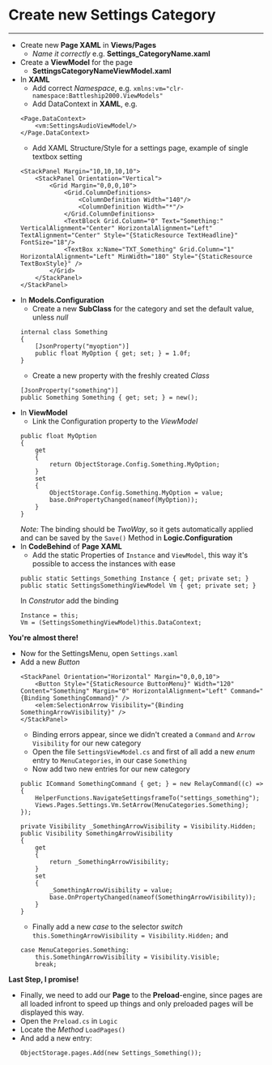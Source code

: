 ﻿# Create new Settings Category
---

- Create new **Page XAML** in **Views/Pages**
    - *Name it correctly* e.g. **Settings_CategoryName.xaml**
- Create a **ViewModel** for the page
    - **SettingsCategoryNameViewModel.xaml**
- In **XAML**
    - Add correct *Namespace*, e.g. ``xmlns:vm="clr-namespace:Battleship2000.ViewModels"``
    - Add DataContext in **XAML**, e.g. 
    ```
    <Page.DataContext>
        <vm:SettingsAudioViewModel/>
    </Page.DataContext>
    ```
    - Add XAML Structure/Style for a settings page, example of single textbox setting
    ```
    <StackPanel Margin="10,10,10,10">
        <StackPanel Orientation="Vertical">
            <Grid Margin="0,0,0,10">
                <Grid.ColumnDefinitions>
                    <ColumnDefinition Width="140"/>
                    <ColumnDefinition Width="*"/>
                </Grid.ColumnDefinitions>
                <TextBlock Grid.Column="0" Text="Something:" VerticalAlignment="Center" HorizontalAlignment="Left" TextAlignment="Center" Style="{StaticResource TextHeadline}" FontSize="18"/>
                <TextBox x:Name="TXT_Something" Grid.Column="1" HorizontalAlignment="Left" MinWidth="180" Style="{StaticResource TextBoxStyle}" />
            </Grid>
        </StackPanel>
    </StackPanel>
    ```
- In **Models.Configuration**
    - Create a new **SubClass** for the category and set the default value, unless *null*
    ```
    internal class Something
    {
        [JsonProperty("myoption")]
        public float MyOption { get; set; } = 1.0f;
    }
    ```
    - Create a new property with the freshly created *Class*
    ```
    [JsonProperty("something")]
    public Something Something { get; set; } = new();
    ```
- In **ViewModel**
    - Link the Configuration property to the *ViewModel*
    ```
    public float MyOption
    {
        get
        {
            return ObjectStorage.Config.Something.MyOption;
        }
        set
        {
            ObjectStorage.Config.Something.MyOption = value;
            base.OnPropertyChanged(nameof(MyOption));
        }
    }
    ```
    *Note:* The binding should be *TwoWay*, so it gets automatically applied and can be saved by the ``Save()`` Method in **Logic.Configuration**
- In **CodeBehind** of **Page XAML**
    - Add the static Properties of ``Instance`` and ``ViewModel``, this way it's possible to access the instances with ease
    ```
    public static Settings_Something Instance { get; private set; }
    public static SettingsSomethingViewModel Vm { get; private set; }
    ```
    In *Construtor* add the binding
    ```
    Instance = this;
    Vm = (SettingsSomethingViewModel)this.DataContext;
    ```

**You're almost there!**

- Now for the SettingsMenu, open ``Settings.xaml``
- Add a new *Button*
    ```
    <StackPanel Orientation="Horizontal" Margin="0,0,0,10">
        <Button Style="{StaticResource ButtonMenu}" Width="120" Content="Something" Margin="0" HorizontalAlignment="Left" Command="{Binding SomethingCommand}" />
        <elem:SelectionArrow Visibility="{Binding SomethingArrowVisibility}" />
    </StackPanel>
    ```
    - Binding errors appear, since we didn't created a ``Command`` and ``Arrow Visibility`` for our new category
    - Open the file ``SettingsViewModel.cs`` and first of all add a new *enum* entry to ``MenuCategories``, in our case ``Something``
    - Now add two new entries for our new category
    ```
    public ICommand SomethingCommand { get; } = new RelayCommand((c) =>
    {
        HelperFunctions.NavigateSettingsframeTo("settings_something");
        Views.Pages.Settings.Vm.SetArrow(MenuCategories.Something);
    });
    ```
    ```
    private Visibility _SomethingArrowVisibility = Visibility.Hidden;
    public Visibility SomethingArrowVisibility
    {
        get
        {
            return _SomethingArrowVisibility;
        }
        set
        {
            _SomethingArrowVisibility = value;
            base.OnPropertyChanged(nameof(SomethingArrowVisibility));
        }
    }
    ```
    - Finally add a new *case* to the selector *switch*
    ``this.SomethingArrowVisibility = Visibility.Hidden;``
    and
    ```
    case MenuCategories.Something:
        this.SomethingArrowVisibility = Visibility.Visible;
        break;
    ```

**Last Step, I promise!**

- Finally, we need to add our **Page** to the **Preload**-engine, since pages are all loaded infront to speed up things
  and only preloaded pages will be displayed this way.
- Open the ``Preload.cs`` in ``Logic``
- Locate the *Method* ``LoadPages()``
- And add a new entry:
  ```
  ObjectStorage.pages.Add(new Settings_Something());
  ```